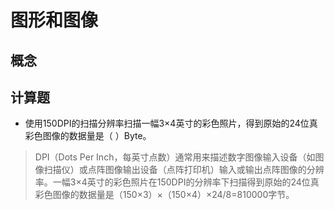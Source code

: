 # 图形和图像
## 概念


## 计算题
* 使用150DPI的扫描分辨率扫描一幅3×4英寸的彩色照片，得到原始的24位真彩色图像的数据量是（ ）Byte。
> DPI（Dots Per Inch，每英寸点数）通常用来描述数字图像输入设备（如图像扫描仪）或点阵图像输出设备（点阵打印机）输入或输出点阵图像的分辨率。一幅3×4英寸的彩色照片在150DPI的分辨率下扫描得到原始的24位真彩色图像的数据量是（150×3）×（150×4）×24/8=810000字节。